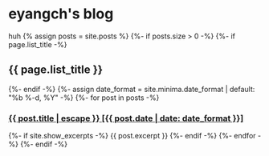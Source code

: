 # eyangch's blog

huh
{% assign posts = site.posts %}
{%- if posts.size > 0 -%}
  {%- if page.list_title -%}
    <h2 class="post-list-heading">{{ page.list_title }}</h2>
  {%- endif -%}
  {%- assign date_format = site.minima.date_format | default: "%b %-d, %Y" -%}
  {%- for post in posts -%}
  <h3>
    <a class="post-link" href="{{ post.url | relative_url }}">
      {{ post.title | escape }} [{{ post.date | date: date_format }}]
    </a>
  </h3>
  {%- if site.show_excerpts -%}
    {{ post.excerpt }}
  {%- endif -%}
  {%- endfor -%}
{%- endif -%}
